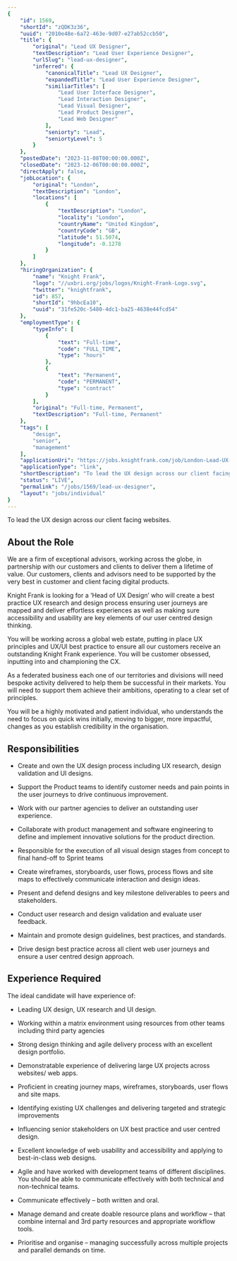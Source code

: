```yaml
---
{
	"id": 1569,
	"shortId": "zQDK3z36",
	"uuid": "2010e48e-6a72-463e-9d07-e27ab52ccb50",
	"title": {
		"original": "Lead UX Designer",
		"textDescription": "Lead User Experience Designer",
		"urlSlug": "lead-ux-designer",
		"inferred": {
			"canonicalTitle": "Lead UX Designer",
			"expandedTitle": "Lead User Experience Designer",
			"similiarTitles": [
				"Lead User Interface Designer",
				"Lead Interaction Designer",
				"Lead Visual Designer",
				"Lead Product Designer",
				"Lead Web Designer"
			],
			"seniorty": "Lead",
			"seniortyLevel": 5
		}
	},
	"postedDate": "2023-11-08T00:00:00.000Z",
	"closedDate": "2023-12-06T00:00:00.000Z",
	"directApply": false,
	"jobLocation": {
		"original": "London",
		"textDescription": "London",
		"locations": [
			{
				"textDescription": "London",
				"locality": "London",
				"countryName": "United Kingdom",
				"countryCode": "GB",
				"latitude": 51.5074,
				"longitude": -0.1278
			}
		]
	},
	"hiringOrganization": {
		"name": "Knight Frank",
		"logo": "//uxbri.org/jobs/logos/Knight-Frank-Logo.svg",
		"twitter": "knightfrank",
		"id": 857,
		"shortId": "9hbcEa10",
		"uuid": "31fe520c-5480-4dc1-ba25-4638e44fcd54"
	},
	"employmentType": {
		"typeInfo": [
			{
				"text": "Full-time",
				"code": "FULL_TIME",
				"type": "hours"
			},
			{
				"text": "Permanent",
				"code": "PERMANENT",
				"type": "contract"
			}
		],
		"original": "Full-time, Permanent",
		"textDescription": "Full-time, Permanent"
	},
	"tags": [
		"design",
		"senior",
		"management"
	],
	"applicationUri": "https://jobs.knightfrank.com/job/London-Lead-UX-Designer-TW8-8JA/1003860601",
	"applicationType": "link",
	"shortDescription": "To lead the UX design across our client facing websites. About the Role We are a firm of exceptional advisors, working across the globe, in partnership with our customers and clients to deliver them",
	"status": "LIVE",
	"permalink": "/jobs/1569/lead-ux-designer",
	"layout": "jobs/individual"
}
---
```

<p>To lead the UX design across our client facing websites.</p><h2>About the Role</h2><p>We are a firm of exceptional advisors, working across the globe, in partnership with our customers and clients to deliver them a lifetime of value. Our customers, clients and advisors need to be supported by the very best in customer and client facing digital products.</p><p>Knight Frank is looking for a ‘Head of UX Design’ who will create a best practice UX research and design process ensuring user journeys are mapped and deliver effortless experiences as well as making sure accessibility and usability are key elements of our user centred design thinking.</p><p>You will be working across a global web estate, putting in place UX principles and UX/UI best practice to ensure all our customers receive an outstanding Knight Frank experience. You will be customer obsessed, inputting into and championing the CX.</p><p>As a federated business each one of our territories and divisions will need bespoke activity delivered to help them be successful in their markets. You will need to support them achieve their ambitions, operating to a clear set of principles.</p><p>You will be a highly motivated and patient individual, who understands the need to focus on quick wins initially, moving to bigger, more impactful, changes as you establish credibility in the organisation.</p><h2>Responsibilities</h2><ul><li><p>Create and own the UX design process including UX research, design validation and UI designs.</p></li><li><p>Support the Product teams to identify customer needs and pain points in the user journeys to drive continuous improvement.&nbsp;</p></li><li><p>Work with our partner agencies to deliver an outstanding user experience.</p></li><li><p>Collaborate with product management and software engineering to define and implement innovative solutions for the product direction.</p></li><li><p>Responsible for the execution of all visual design stages from concept to final hand-off to Sprint teams</p></li><li><p>Create wireframes, storyboards, user flows, process flows and site maps to effectively communicate interaction and design ideas.</p></li><li><p>Present and defend designs and key milestone deliverables to peers and stakeholders.</p></li><li><p>Conduct user research and design validation and evaluate user feedback.</p></li><li><p>Maintain and promote design guidelines, best practices, and standards.</p></li><li><p>Drive design best practice across all client web user journeys and ensure a user centred design approach.</p></li></ul><h2>Experience Required</h2><p>The ideal candidate will have experience of:</p><ul><li><p>Leading UX design, UX research and UI design.</p></li><li><p>Working within a matrix environment using resources from other teams including third party agencies</p></li><li><p>Strong design thinking and agile delivery process with an excellent design portfolio.&nbsp;</p></li><li><p>Demonstratable experience of delivering large UX projects across websites/ web apps.</p></li><li><p>Proficient in creating journey maps, wireframes, storyboards, user flows and site maps.&nbsp;</p></li><li><p>Identifying existing UX challenges and delivering targeted and strategic improvements</p></li><li><p>Influencing senior stakeholders on UX best practice and user centred design.</p></li><li><p>Excellent knowledge of web usability and accessibility and applying to best-in-class web designs.</p></li><li><p>Agile and have worked with development teams of different disciplines. You should be able to communicate effectively with both technical and non-technical teams.</p></li><li><p>Communicate effectively – both written and oral.</p></li><li><p>Manage demand and create doable resource plans and workflow – that combine internal and 3rd party resources and appropriate workflow tools.</p></li><li><p>Prioritise and organise – managing successfully across multiple projects and parallel demands on time.</p></li></ul>
